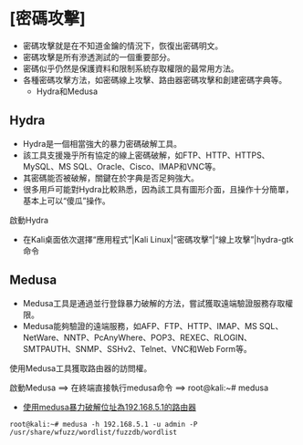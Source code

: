 # [密碼攻擊]

- 密碼攻擊就是在不知道金鑰的情況下，恢復出密碼明文。
- 密碼攻擊是所有滲透測試的一個重要部分。
- 密碼似乎仍然是保護資料和限制系統存取權限的最常用方法。
- 各種密碼攻擊方法，如密碼線上攻擊、路由器密碼攻擊和創建密碼字典等。
  - Hydra和Medusa

## Hydra
- Hydra是一個相當強大的暴力密碼破解工具。
- 該工具支援幾乎所有協定的線上密碼破解，如FTP、HTTP、HTTPS、MySQL、MS SQL、Oracle、Cisco、IMAP和VNC等。
- 其密碼能否被破解，關鍵在於字典是否足夠強大。
- 很多用戶可能對Hydra比較熟悉，因為該工具有圖形介面，且操作十分簡單，基本上可以“傻瓜”操作。

啟動Hydra
- 在Kali桌面依次選擇“應用程式”|Kali Linux|“密碼攻擊”|“線上攻擊”|hydra-gtk命令

## Medusa

- Medusa工具是通過並行登錄暴力破解的方法，嘗試獲取遠端驗證服務存取權限。
- Medusa能夠驗證的遠端服務，如AFP、FTP、HTTP、IMAP、MS SQL、NetWare、NNTP、PcAnyWhere、POP3、REXEC、RLOGIN、SMTPAUTH、SNMP、SSHv2、Telnet、VNC和Web Form等。

使用Medusa工具獲取路由器的訪問權。

啟動Medusa ==> 在終端直接執行medusa命令 ==> root@kali:~# medusa


- [使用medusa暴力破解位址為192.168.5.1的路由器](https://wizardforcel.gitbooks.io/daxueba-kali-linux-tutorial/content/41.html)
```
root@kali:~# medusa -h 192.168.5.1 -u admin -P /usr/share/wfuzz/wordlist/fuzzdb/wordlist
```
